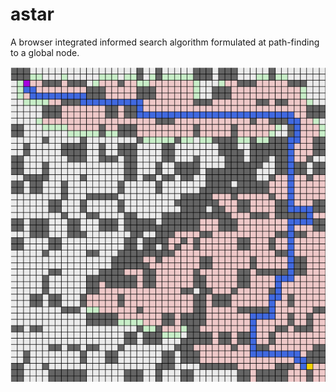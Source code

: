 # astar
A browser integrated informed search algorithm formulated at path-finding to a global node.

![](https://github.com/Xeladarocks/astar/blob/master/imgs/Screenshot%202020-09-22%20125514.png?raw=true)
